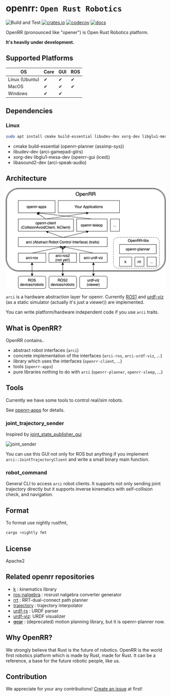 # openrr: `Open Rust Robotics`

![Build and Test](https://github.com/openrr/openrr/workflows/Build%20and%20Test/badge.svg) [![crates.io](https://img.shields.io/crates/v/openrr.svg)](https://crates.io/crates/openrr) [![codecov](https://codecov.io/gh/openrr/openrr/branch/main/graph/badge.svg?token=28GTOOT4RY)](https://codecov.io/gh/openrr/openrr) [![docs](https://docs.rs/openrr/badge.svg)](https://docs.rs/openrr)

OpenRR (pronounced like "opener") is Open Rust Robotics platform.

**It's heavily under development.**

## Supported Platforms

|OS|Core|GUI|ROS|
|--|----|---|---|
|Linux (Ubuntu)|✔|✔|✔|
|MacOS|✔|✔|✔|
|Windows|✔|✔| |

## Dependencies

### Linux

```bash
sudo apt install cmake build-essential libudev-dev xorg-dev libglu1-mesa-dev libasound2-dev
```

* cmake build-essential (openrr-planner (assimp-sys))
* libudev-dev (arci-gamepad-gilrs)
* xorg-dev libglu1-mesa-dev (openrr-gui (iced))
* libasound2-dev (arci-speak-audio)

## Architecture

![architecture](img/architecture.png)

`arci` is a hardware abstraction layer for openrr.
Currently [ROS1](https://ros.org) and [urdf-viz](https://github.com/openrr/urdf-viz) (as a static simulator (actually it's just a viewer)) are implemented.

You can write platform/hardware independent code if you use `arci` traits.

## What is OpenRR?

OpenRR contains..

* abstract robot interfaces (`arci`)
* concrete implementation of the interfaces (`arci-ros`, `arci-urdf-viz`, ...)
* library which uses the interfaces (`openrr-client`, ...)
* tools (`openrr-apps`)
* pure libraries nothing to do with `arci` (`openrr-planner`, `openrr-sleep`, ...)

## Tools

Currently we have some tools to control real/sim robots.

See [openrr-apps](https://github.com/openrr/openrr/tree/main/openrr-apps) for details.

### joint_trajectory_sender

Inspired by [joint_state_publisher_gui](http://wiki.ros.org/joint_state_publisher)

<img width="400" alt="joint_sender" src="https://user-images.githubusercontent.com/43724913/106704866-27600680-6630-11eb-91ee-5eb29515fe46.png">

You can use this GUI not only for ROS but anything if you implement `arci::JointTrajectoryClient` and write a small binary main function.

### robot_command

General CLI to access `arci` robot clients. It supports not only sending joint trajectory directly but it supports inverse kinematics with self-collision check, and navigation.

## Format

To format use nightly rustfmt,

```rust
cargo +nightly fmt
```

## License

Apache2

## Related openrr repositories

* [k](https://github.com/OpenRR/k) : kinematics library
* [ros-nalgebra](https://github.com/OpenRR/ros-nalgebra) : rosrust nalgebra converter generator
* [rrt](https://github.com/OpenRR/rrt) : RRT-dual-connect path planner
* [trajectory](https://github.com/OpenRR/trajectory) : trajectory interpolator
* [urdf-rs](https://github.com/OpenRR/urdf-rs) : URDF parser
* [urdf-viz](https://github.com/OpenRR/urdf-viz): URDF visualizer
* ~~[gear](https://github.com/OpenRR/gear)~~ : (deprecated) motion planning library, but it is openrr-planner now.

## Why OpenRR?

We strongly believe that Rust is the future of robotics.
OpenRR is the world first robotics platform which is made by Rust, made for Rust.
It can be a reference, a base for the future robotic people, like us.

## Contribution

We appreciate for your any contributions!
[Create an issue](https://github.com/openrr/openrr/issues/new) at first!
